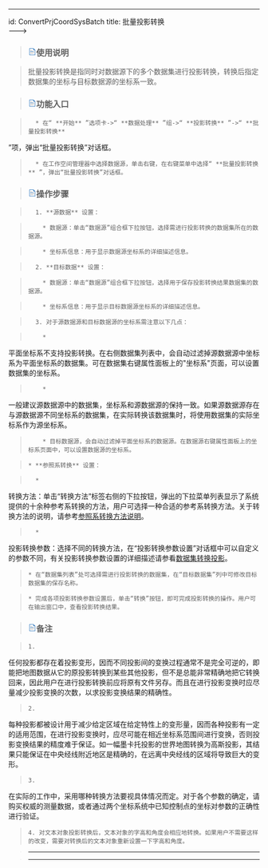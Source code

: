 ---
id: ConvertPrjCoordSysBatch
title: 批量投影转换  
--->  
> ### ![](../../img/read.gif)使用说明

>

> 批量投影转换是指同时对数据源下的多个数据集进行投影转换，转换后指定数据集的坐标与目标数据源的坐标系一致。

>

> ### ![](../../img/read.gif)功能入口

>

>       * 在“ **开始** ”选项卡->“ **数据处理** ”组->“ **投影转换** ”->“ **批量投影转换**
”项，弹出“批量投影转换”对话框。

>       * 在工作空间管理器中选择数据源，单击右键，在右键菜单中选择“ **批量投影转换** ”，弹出“批量投影转换”对话框。

>

> ### ![](../../img/read.gif)操作步骤

>

>       1. **源数据** 设置：

>         * 数据源：单击“数据源”组合框下拉按钮，选择需进行投影转换的数据集所在的数据源。

>         * 坐标系信息：用于显示数据源坐标系的详细描述信息。

>       2. **目标数据** 设置：

>         * 数据源：单击“数据源”组合框下拉按钮，选择用于保存投影转换结果数据集的数据源。

>         * 坐标系信息：用于显示目标数据源坐标系的详细描述信息。

>       3. 对于源数据源和目标数据源的坐标系需注意以下几点：

>         *
平面坐标系不支持投影转换。在右侧数据集列表中，会自动过滤掉源数据源中坐标系为平面坐标系的数据集。可在数据集右键属性面板上的"坐标系"页面，可以设置数据集的坐标系。

>         *
一般建议源数据源中的数据集，坐标系和源数据源的保持一致。如果源数据源存在与源数据源不同坐标系的数据集，在实际转换该数据集时，将使用数据集的实际坐标系作为源坐标系。

>         * 目标数据源，会自动过滤掉平面坐标系的数据源。在数据源右键属性面板上的坐标系页面中，可以设置数据源的坐标系。

>     * **参照系转换** 设置：

>       *
转换方法：单击“转换方法”标签右侧的下拉按钮，弹出的下拉菜单列表显示了系统提供的十余种参考系转换的方法，用户可选择一种合适的参考系转换方法。关于转换方法的说明，请参考[参照系转换方法说明](PrjConvertMethods.html)。

>       *
投影转换参数：选择不同的转换方法，在“投影转换参数设置”对话框中可以自定义的参数不同，有关投影转换参数设置的详细描述请参看[数据集转换投影](ConvertPrjCoordSysSingle.html#1)。

>     * 在“数据集列表”处可选择需进行投影转换的数据集，在“目标数据集”列中可修改目标数据集的保存名称。

>     * 完成各项投影转换参数设置后，单击“转换”按钮，即可完成投影转换的操作。用户可在输出窗口中，查看投影转换结果。

>

> ### ![](../../img/read.gif)备注

>

>     1.
任何投影都存在着投影变形，因而不同投影间的变换过程通常不是完全可逆的，即能把地图数据从它的原投影转换到某些其他投影，但不是总能非常精确地把它转换回来，因此用户在进行投影转换前应将原有文件另存。而且在进行投影变换时应尽量减少投影变换的次数，以求投影变换结果的精确性。

>     2.
每种投影都被设计用于减少给定区域在给定特性上的变形量，因而各种投影有一定的适用范围，在进行投影变换时，应尽可能在相近坐标系范围间进行变换，否则投影变换结果的精度难于保证。如一幅墨卡托投影的世界地图转换为高斯投影，其结果只能保证在中央经线附近地区是精确的，在远离中央经线的区域将导致巨大的变形。

>     3.
在实际的工作中，采用哪种转换方法要视具体情况而定。对于各个参数的确定，请购买权威的测量数据，或者通过两个坐标系统中已知控制点的坐标对参数的正确性进行验证。

>     4. 对文本对象投影转换后，文本对象的字高和角度会相应地转换。如果用户不需要这样的改变，需要对转换后的文本对象重新设置一下字高和角度。

>  
>

>

> * * *

>

> [](http://www.supermap.com)  
>  
> ---

